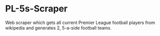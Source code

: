 # PL-5s-Scraper
Web scraper which gets all current Premier League football players from wikipedia and generates 2, 5-a-side football teams.
